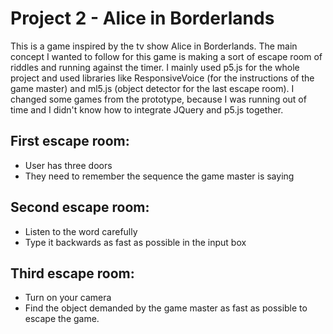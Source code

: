 # Project 2 - Alice in Borderlands

This is a game inspired by the tv show Alice in Borderlands. The main concept I wanted to follow for this game is making a sort of escape room of riddles and running against the timer. I mainly used p5.js for the whole project and used libraries like ResponsiveVoice (for the instructions of the game master) and ml5.js (object detector for the last escape room). I changed some games from the prototype, because I was running out of time and I didn't know how to integrate JQuery and p5.js together. 

## First escape room:

- User has three doors
- They need to remember the sequence the game master is saying

## Second escape room:
- Listen to the word carefully
- Type it backwards as fast as possible in the input box

## Third escape room: 
- Turn on your camera
- Find the object demanded by the game master as fast as possible to escape the game.


